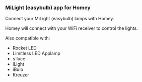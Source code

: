 ### MiLight (easybulb) app for Homey  
Connect your MiLight (easybulb) lamps with Homey.

Homey will connect with your WiFi receiver to control the lights.

Also compatible with: 
- Rocket LED
- Limitless LED Applamp
- s`luce
- iLight
- iBulb
- Kreuzer
